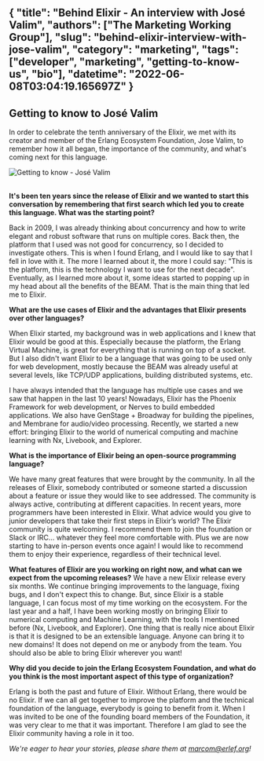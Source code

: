 {
  "title": "Behind Elixir - An interview with José Valim",
  "authors": ["The Marketing Working Group"],
  "slug": "behind-elixir-interview-with-jose-valim",
  "category": "marketing",
  "tags": ["developer", "marketing", "getting-to-know-us", "bio"],
  "datetime": "2022-06-08T03:04:19.165697Z"
}
---
Getting to know to José Valim
---
In order to celebrate the tenth anniversary of the Elixir, we met with its creator and member of the Erlang Ecosystem Foundation, Jose Valim, to remember how it all began, the importance of the community, and what's coming next for this language.

<img src="/images/getting-to-know/jose-valim.png" class="img-fluid" alt="Getting to know - José Valim"/>

<br/>
<br/>


**It's been ten years since the release of Elixir and we wanted to start this conversation by remembering that first search which led you to create this language. What was the starting point?**

Back in 2009, I was already thinking about concurrency and how to write elegant and robust software that runs on multiple cores.
Back then, the platform that I used was not good for concurrency, so I decided to investigate others. This is when I found Erlang, and I would like  to say that I fell in love with it. The more I learned about it, the more I could say: "This is the platform, this is the technology I want to use for the next decade". Eventually, as I learned more about it, some ideas started to popping up in my head about all the benefits of the BEAM. That is the main thing that led me to Elixir.

**What are the use cases of Elixir and the advantages that Elixir presents over other languages?**

When Elixir started, my background was in web applications and I knew that Elixir would be good at this. Especially because the platform, the Erlang Virtual Machine, is great for everything that is running on top of a socket. But I also didn't want Elixir to be a language that was going to be used only for web development, mostly because the BEAM was already useful at several levels, like TCP/UDP applications, building distributed systems, etc.

I have always intended that the language has multiple use cases and we saw that happen in the last 10 years! Nowadays, Elixir has the Phoenix Framework for web development, or Nerves to build embedded applications. We also have GenStage + Broadway for building the pipelines, and Membrane for audio/video processing. Recently, we started a new effort: bringing Elixir to the world of numerical computing and machine learning with Nx, Livebook, and Explorer.

**What is the importance of Elixir being an open-source programming language?**

We have many great features that were brought by the community. In all the releases of Elixir, somebody contributed or someone started a discussion about a feature or issue they would like to see addressed. The community is always active, contributing at different capacities.
In recent years, more programmers have been interested in Elixir. What advice would you give to junior developers that take their first steps in Elixir’s world?
The Elixir community is quite welcoming. I recommend them to join the foundation or Slack or IRC… whatever they feel more comfortable with. Plus we are now starting to have in-person events once again!
I would like to recommend them to enjoy their experience, regardless of their technical level.

**What features of Elixir are you working on right now, and what can we expect from the upcoming releases?**
We have a new Elixir release every six months. We continue bringing improvements to the language, fixing bugs, and I don't expect this to change. But, since Elixir is a stable language, I can focus most of my time working on the ecosystem. For the last year and a half, I have been working mostly on bringing Elixir to numerical computing and Machine Learning, with the tools I mentioned before (Nx, Livebook, and Explorer). One thing that is really nice about Elixir is that it is designed to be an extensible language. Anyone can bring it to new domains! It does not depend on me or anybody from the team. You should also be able to bring Elixir wherever you want!

**Why did you decide to join the Erlang Ecosystem Foundation, and what do you think is the most important aspect of this type of organization?**

Erlang is both the past and future of Elixir. Without Erlang, there would be no Elixir. If we can all get together to improve the platform and the technical foundation of the language, everybody is going to benefit from it. When I was invited to be one of the founding board members of the Foundation, it was very clear to me that it was important. Therefore I am glad to see the Elixir community having a role in it too.

*We're eager to hear your stories, please share them at [marcom@erlef.org](mailto:marcom@erlef.org)!*
